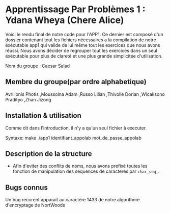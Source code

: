 # Apprentissage Par Problèmes 1 : Ydana Wheya (Chere Alice)

Voici le rendu final de notre code pour l'APP1. Ce dernier est composé d'un dossier contenant tout les fichiers nécessaires a la compilation de notre éxécutable app1 qui valide de lui même tout les exercices que nous avons réussi. Nous avons décider de regrouper tout les exercices dans un seul éxécutable pour plus de clareté et une plus grande simplicitée d'utilisation.

Nom du groupe : Caesar Salad

## Membre du groupe(par ordre alphabetique)

Avrilionis Photis ,Moussolna Adam ,Russo Lilian ,Thivolle Dorian ,Wicaksono Pradityo ,Zhan Jizong

## Installation & utilisation

Comme dit dans l'introduction, il n'y a qu'un seul fichier à executer. 

Syntaxe: 
make
./app1 identifiant_appolab mot_de_passe_appolab

## Description de la structure

- Afin d'eviter des conflits de noms, nous avons prefixé toutes les fonction de manipulation des sequences de caracteres par `char_seq_`.

## Bugs connus
Un bug recurent apparait au caractère 1433 de notre algorithme d'encryptage de NortWoods